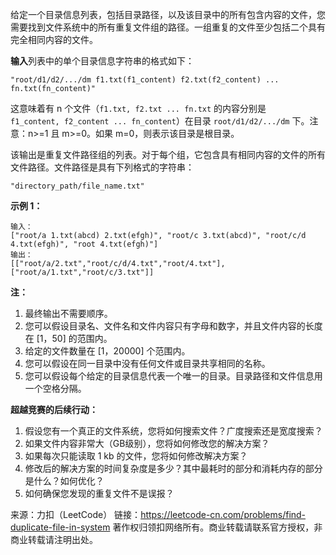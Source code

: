 给定一个目录信息列表，包括目录路径，以及该目录中的所有包含内容的文件，您需要找到文件系统中的所有重复文件组的路径。一组重复的文件至少包括二个具有完全相同内容的文件。

**输入**列表中的单个目录信息字符串的格式如下：

```"root/d1/d2/.../dm f1.txt(f1_content) f2.txt(f2_content) ... fn.txt(fn_content)"```

这意味着有 n 个文件（```f1.txt, f2.txt ... fn.txt``` 的内容分别是 ```f1_content, f2_content ... fn_content```）在目录 ```root/d1/d2/.../dm``` 下。注意：n>=1 且 m>=0。如果 m=0，则表示该目录是根目录。

该输出是重复文件路径组的列表。对于每个组，它包含具有相同内容的文件的所有文件路径。文件路径是具有下列格式的字符串：

```"directory_path/file_name.txt"```

**示例 1：**
```
输入：
["root/a 1.txt(abcd) 2.txt(efgh)", "root/c 3.txt(abcd)", "root/c/d 4.txt(efgh)", "root 4.txt(efgh)"]
输出：  
[["root/a/2.txt","root/c/d/4.txt","root/4.txt"],["root/a/1.txt","root/c/3.txt"]]
```

**注：**

1. 最终输出不需要顺序。
2. 您可以假设目录名、文件名和文件内容只有字母和数字，并且文件内容的长度在 [1，50] 的范围内。
3. 给定的文件数量在 [1，20000] 个范围内。
4. 您可以假设在同一目录中没有任何文件或目录共享相同的名称。
5. 您可以假设每个给定的目录信息代表一个唯一的目录。目录路径和文件信息用一个空格分隔。

**超越竞赛的后续行动：**

1. 假设您有一个真正的文件系统，您将如何搜索文件？广度搜索还是宽度搜索？
2. 如果文件内容非常大（GB级别），您将如何修改您的解决方案？
3. 如果每次只能读取 1 kb 的文件，您将如何修改解决方案？
4. 修改后的解决方案的时间复杂度是多少？其中最耗时的部分和消耗内存的部分是什么？如何优化？
5. 如何确保您发现的重复文件不是误报？


来源：力扣（LeetCode）
链接：https://leetcode-cn.com/problems/find-duplicate-file-in-system
著作权归领扣网络所有。商业转载请联系官方授权，非商业转载请注明出处。
